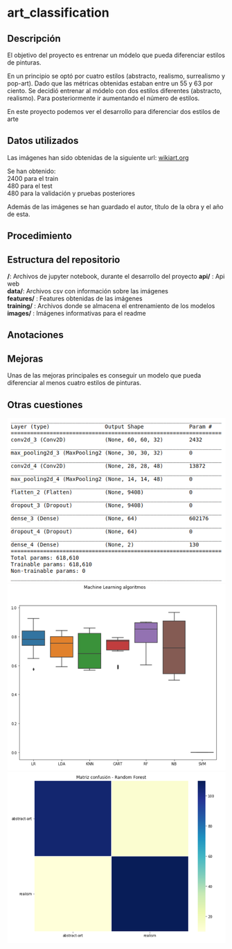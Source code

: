 # art_classification

## Descripción

El objetivo del proyecto es entrenar un módelo que pueda diferenciar estilos 
de pinturas.

En un principio se optó por cuatro estilos (abstracto, realismo, surrealismo y pop-art). Dado que las métricas obtenidas estaban entre un 55 y 63 por ciento.
Se decidió entrenar al módelo con dos estilos diferentes (abstracto, realismo).
Para posteriormente ir aumentando el número de estilos.  

En este proyecto podemos ver el desarrollo para diferenciar dos estilos de arte  

## Datos utilizados

Las imágenes han sido obtenidas de la siguiente url:
[wikiart.org](https://www.wikiart.org)  

Se han obtenido:  
 2400 para el train  
 480 para el test  
 480 para la validación y pruebas posteriores   

Además de las imágenes se han guardado el autor, título de la obra y el año de esta.  

## Procedimiento

## Estructura del repositorio

**/**: Archivos de jupyter notebook, durante el desarrollo del proyecto
**api/** : Api web  
**data/**: Archivos csv con información sobre las imágenes  
**features/** : Features obtenidas de las imágenes  
**training/** : Archivos donde se almacena el entrenamiento de los modelos  
**images/** : Imágenes informativas para el readme   

## Anotaciones

## Mejoras

Unas de las mejoras principales es conseguir un modelo que pueda diferenciar 
al menos cuatro estilos de pinturas.

## Otras cuestiones

![alt text](images/cnn.png "Sumary CNN")
![alt text](images/ml-algoritmos.png "ML")
![alt text](images/ml-rf.png "RF")
